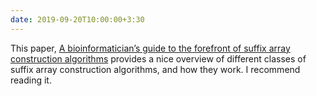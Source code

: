 ```yaml
---
date: 2019-09-20T10:00:00+3:30
---
```


This paper, [A bioinformatician’s guide to the forefront of suffix array construction algorithms](https://academic.oup.com/bib/article/15/2/138/212729) provides
a nice overview of different classes of suffix array construction algorithms, and how they work.  I recommend reading it.
